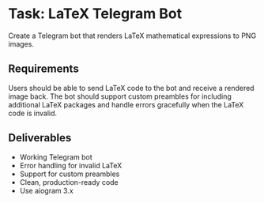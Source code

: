 # Task: LaTeX Telegram Bot

Create a Telegram bot that renders LaTeX mathematical expressions to PNG images.

## Requirements

Users should be able to send LaTeX code to the bot and receive a rendered image back. The bot should support custom preambles for including additional LaTeX packages and handle errors gracefully when the LaTeX code is invalid.

## Deliverables

- Working Telegram bot
- Error handling for invalid LaTeX
- Support for custom preambles
- Clean, production-ready code
- Use aiogram 3.x
